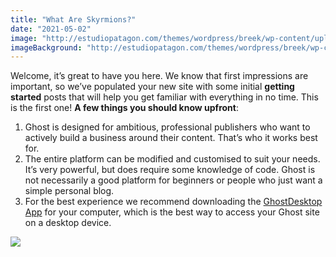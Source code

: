 ```yaml
---
title: "What Are Skyrmions?"
date: "2021-05-02"
image: "http://estudiopatagon.com/themes/wordpress/breek/wp-content/uploads/2019/06/1957057-2-600x450.jpg"
imageBackground: "http://estudiopatagon.com/themes/wordpress/breek/wp-content/uploads/2019/06/1957057-2-600x450.jpg"
---
```


Welcome, it’s great to have you here.
We know that first impressions are important, so we’ve populated your new site with some initial&nbsp;**getting started**&nbsp;posts that will help you get familiar with everything in no time. This is the first one!
        **A few things you should know upfront**:
        
1. Ghost is designed for ambitious, professional publishers who want to actively build a business around their content. That’s who it works best for.
2. The entire platform can be modified and customised to suit your needs. It’s very powerful, but does require some knowledge of code. Ghost is not necessarily a good platform for beginners or people who just want a simple personal blog.
3. For the best experience we recommend downloading the&nbsp;[GhostDesktop App](https://ghost.org/downloads/) for your computer, which is the best way to access your Ghost site on a desktop device.    
      
![](http://estudiopatagon.com/themes/wordpress/breek/wp-content/uploads/2019/06/BACKGROUND-02-1024x682.jpg)